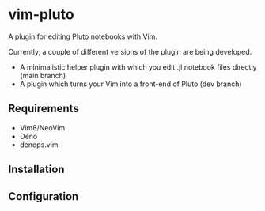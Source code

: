 # vim-pluto
A plugin for editing [Pluto](https://github.com/fonsp/Pluto.jl) notebooks with Vim.

Currently, a couple of different versions of the plugin are being developed.
- A minimalistic helper plugin with which you edit .jl notebook files directly (main branch)
- A plugin which turns your Vim into a front-end of Pluto (dev branch)

## Requirements
- Vim8/NeoVim
- Deno
- denops.vim

## Installation

## Configuration
